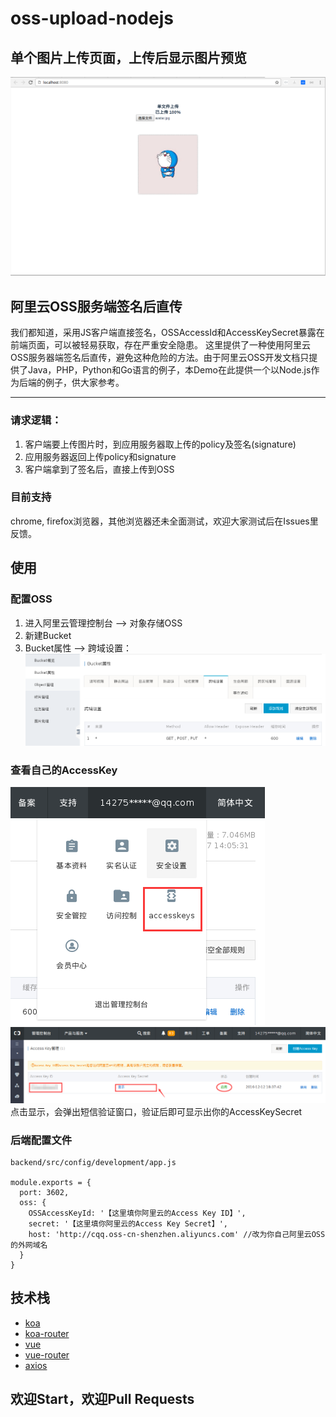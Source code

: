 # oss-upload-nodejs
## 单个图片上传页面，上传后显示图片预览
![image](./images/localhost.png)

## 阿里云OSS服务端签名后直传
我们都知道，采用JS客户端直接签名，OSSAccessId和AccessKeySecret暴露在前端页面，可以被轻易获取，存在严重安全隐患。
这里提供了一种使用阿里云OSS服务器端签名后直传，避免这种危险的方法。由于阿里云OSS开发文档只提供了Java，PHP，Python和Go语言的例子，本Demo在此提供一个以Node.js作为后端的例子，供大家参考。
***
### 请求逻辑：
1. 客户端要上传图片时，到应用服务器取上传的policy及签名(signature)
2. 应用服务器返回上传policy和signature
3. 客户端拿到了签名后，直接上传到OSS

### 目前支持
chrome, firefox浏览器，其他浏览器还未全面测试，欢迎大家测试后在Issues里反馈。

## 使用
### 配置OSS
1. 进入阿里云管理控制台 --> 对象存储OSS
2. 新建Bucket
3. Bucket属性 --> 跨域设置：
![image](./images/cors.png)

### 查看自己的AccessKey
![image](./images/accesskey.png)
![image](./images/accesskey2.png)
点击显示，会弹出短信验证窗口，验证后即可显示出你的AccessKeySecret

### 后端配置文件
```
backend/src/config/development/app.js

module.exports = {
  port: 3602,
  oss: {
    OSSAccessKeyId: '【这里填你阿里云的Access Key ID】',
    secret: '【这里填你阿里云的Access Key Secret】',
    host: 'http://cqq.oss-cn-shenzhen.aliyuncs.com' //改为你自己阿里云OSS的外网域名
  }
}

```
## 技术栈
- [koa](http://koajs.com/)
- [koa-router](https://github.com/alexmingoia/koa-router)
- [vue](http://cn.vuejs.org/)
- [vue-router](https://router.vuejs.org/)
- [axios](https://github.com/mzabriskie/axios)

## 欢迎Start，欢迎Pull Requests
